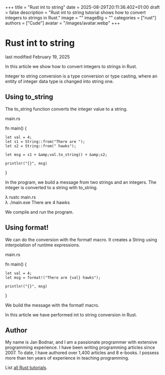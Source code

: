 +++
title = "Rust int to string"
date = 2025-08-29T20:11:36.402+01:00
draft = false
description = "Rust int to string tutorial shows how to convert integers to strings in Rust."
image = ""
imageBig = ""
categories = ["rust"]
authors = ["Cude"]
avatar = "/images/avatar.webp"
+++

# Rust int to string

last modified February 19, 2025

In this article we show how to convert integers to strings in Rust.

Integer to string conversion is a type conversion or type casting, where an
entity of integer data type is changed into string one.

## Using to_string

The to_string function converts the integer value to a string.

main.rs
  

fn main() {

    let val = 4;
    let s1 = String::from("There are "); 
    let s2 = String::from(" hawks");
    
    let msg = s1 + &amp;val.to_string() + &amp;s2;

    println!("{}", msg)
}

In the program, we build a message from two strings and an integers. The integer 
is converted to a string with to_string. 

λ rustc main.rs  
λ ./main.exe
There are 4 hawks

We compile and run the program.

## Using format!

We can do the conversion with the format! macro. It creates a
String using interpolation of runtime expressions.

main.rs
  

fn main() {

    let val = 4;
    let msg = format!("There are {val} hawks");

    println!("{}", msg)
}

We build the message with the format! macro. 

In this article we have performed int to string conversion in Rust.

## Author

My name is Jan Bodnar, and I am a passionate programmer with extensive
programming experience. I have been writing programming articles since 2007.
To date, I have authored over 1,400 articles and 8 e-books. I possess more
than ten years of experience in teaching programming.

List [all Rust tutorials](/all/#rust).